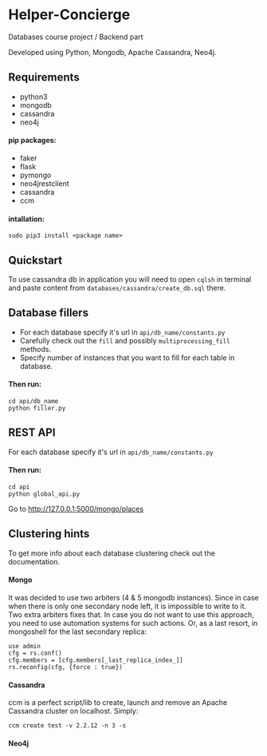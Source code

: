 # Helper-Concierge
Databases course project / Backend part

Developed using Python, Mongodb, Apache Cassandra, Neo4j.

## Requirements
- python3
- mongodb
- cassandra
- neo4j

#### pip packages:
- faker
- flask
- pymongo
- neo4jrestclient
- cassandra
- ccm

#### intallation:

    sudo pip3 install <package name>

## Quickstart
To use cassandra db in application you will need to open `cqlsh`
in terminal and paste content from `databases/cassandra/create_db.sql` there.


## Database fillers
- For each database specify it's url in `api/db_name/constants.py`
- Carefully check out the `fill` and possibly `multiprocessing_fill` methods.
- Specify number of instances that you want to fill for each table in database.

#### Then run:

    cd api/db_name
    python filler.py


## REST API
For each database specify it's url in `api/db_name/constants.py`

#### Then run:

    cd api
    python global_api.py

Go to http://127.0.0.1:5000/mongo/places

## Clustering hints

To get more info about each database clustering check out the documentation.

#### Mongo
It was decided to use two arbiters (4 & 5 mongodb instances).
Since in case when there is only one secondary node left, it is impossible to write to it.
Two extra arbiters fixes that.
In case you do not want to use this approach, you need to use automation systems for such actions.
Or, as a last resort, in mongoshell for the last secondary replica:

    use admin
    cfg = rs.conf()
    cfg.members = [cfg.members[_last_replica_index_]]
    rs.reconfig(cfg, {force : true})

#### Cassandra
ccm is a perfect script/lib to create, launch and remove an Apache Cassandra cluster on localhost.
Simply:

    ccm create test -v 2.2.12 -n 3 -s

#### Neo4j

